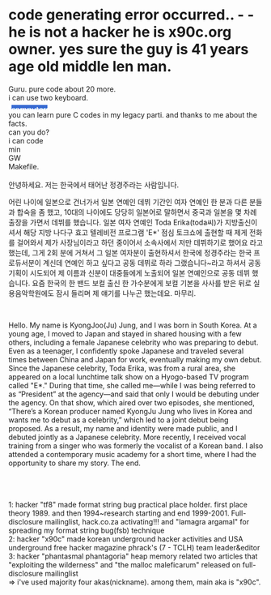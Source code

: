 # code generating error occurred.. - - he is not a hacker he is x90c.org owner. yes sure the guy is 41 years age old middle len man. #
Guru.
pure code about 20 more.<br>
i can use two keyboard.<br>
<img src="prime.png"><br>
you can learn pure C codes in my legacy parti. and thanks to me about the facts.<br>
can you do?<br>
i can code<br>
min<br>
GW<br>
Makefile.<br>
<br>
안녕하세요. 저는 한국에서 태어난 정경주라는 사람입니다.
<br>
<p>어린 나이에 일본으로 건너가서 일본 연예인 데뷔 기간인 여자 연예인 한 분과 다른 분들과 합숙을 좀 했고, 10대의 나이에도 당당히 일본어로 말하면서 중국과 일본을 몇 차례 출장을 가면서 데뷔를 했습니다. 일본 여자 연예인 Toda Erika(toda씨)가 지방출신이셔서 해당 지방 나다구 효고 텔레비전 프로그램 'E*' 점심 토크쇼에 출현할 때 제게 전화를 걸어와서 제가 사장님이라고 하던 중이어서 소속사에서 저만 데뷔하기로 했어요 라고 했는데, 그게 2회 분에 거쳐서 그 일본 여자분이 출현하셔서 한국에 정경주라는 한국 프로듀서분이 계신데 연예인 하고 싶다고 공동 데뷔로 하라 그랬습니다~라고 하셔서 공동기획이 시도되어 제 이름과 신분이 대중들에게 노출되어 일본 연예인으로 공동 데뷔 했습니다. 요즘 한국의 한 밴드 보컬 출신 한 가수분에게 보컬 기본을 사사를 받은 뒤로 실용음악학원에도 잠시 들리며 제 얘기를 나누곤 했는데요. 마무리.</p><br>
<p>Hello. My name is KyongJoo(Ju) Jung, and I was born in South Korea.
At a young age, I moved to Japan and stayed in shared housing with a few others, including a female Japanese celebrity who was preparing to debut. Even as a teenager, I confidently spoke Japanese and traveled several times between China and Japan for work, eventually making my own debut.
Since the Japanese celebrity, Toda Erika, was from a rural area, she appeared on a local lunchtime talk show on a Hyogo-based TV program called "E*." During that time, she called me—while I was being referred to as “President” at the agency—and said that only I would be debuting under the agency. On that show, which aired over two episodes, she mentioned, “There’s a Korean producer named KyongJu Jung who lives in Korea and wants me to debut as a celebrity,” which led to a joint debut being proposed. As a result, my name and identity were made public, and I debuted jointly as a Japanese celebrity.
More recently, I received vocal training from a singer who was formerly the vocalist of a Korean band. I also attended a contemporary music academy for a short time, where I had the opportunity to share my story.
The end.</p>

<br><br>
<br>
1: hacker "tf8" made format string bug practical place holder. first place theory 1989. and then 1994~research starting and end 1999-2001. Full-disclosure mailinglist, hack.co.za activating!!! and "lamagra argamal" for spreading my format string bug(fsb) technique<br>
2: hacker "x90c" made korean underground hacker activities and USA underground free hacker magazine phrack's (7 - TCLH) team leader&editor<br>
3: hacker "phantasmal phantagoria" heap memory related two articles that "exploiting the wilderness" and "the malloc maleficarum"  released
on full-disclosure mailinglist<br>
=> i've used majority four akas(nickname). among them, main aka is "x90c".<br><br><br><br><br>
